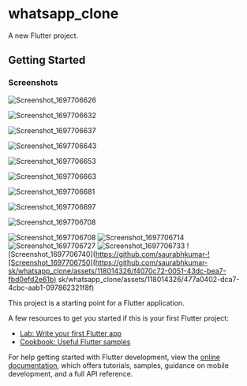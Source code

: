 # whatsapp_clone

A new Flutter project.

## Getting Started

### Screenshots
![Screenshot_1697706626](https://github.com/saurabhkumar-sk/whatsapp_clone/assets/118014326/2cea5957-ad23-465d-9071-3a2eb75270b5)

![Screenshot_1697706632](https://github.com/saurabhkumar-sk/whatsapp_clone/assets/118014326/77a93740-c315-4101-af5e-415a11c3b672)

![Screenshot_1697706637](https://github.com/saurabhkumar-sk/whatsapp_clone/assets/118014326/ffbf827e-8008-4037-9f93-15130dde6dd2)


![Screenshot_1697706643](https://github.com/saurabhkumar-sk/whatsapp_clone/assets/118014326/a10d9273-ad2d-48e0-92d9-832ac34f4f70)

![Screenshot_1697706653](https://github.com/saurabhkumar-sk/whatsapp_clone/assets/118014326/0a2381c8-c6a2-4a9c-99ce-207088da7f4f)

![Screenshot_1697706663](https://github.com/saurabhkumar-sk/whatsapp_clone/assets/118014326/34b638ac-8312-4835-9e87-e1e58a6b5557)

![Screenshot_1697706681](https://github.com/saurabhkumar-sk/whatsapp_clone/assets/118014326/a7d7137b-0a8a-42ec-b745-cdb3a84472c0)

![Screenshot_1697706697](https://github.com/saurabhkumar-sk/whatsapp_clone/assets/118014326/3650811d-901c-4e26-8b5e-7e01e2045a06)

![Screenshot_1697706708](https://github.com/saurabhkumar-sk/whatsapp_clone/assets/118014326/428cc92d-f0da-48bf-b78b-059dab2c3ad1)

![Screenshot_1697706708](https://github.com/saurabhkumar-sk/whatsapp_clone/assets/118014326/5cb05e76-9da5-41cc-9172-8c00ee7fd638)
![Screenshot_1697706714](https://github.com/saurabhkumar-sk/whatsapp_clone/assets/118014326/c2311fbd-75d4-4bf6-8a14-bb6c4da4b2a6)
![Screenshot_1697706727](https://github.com/saurabhkumar-sk/whatsapp_clone/assets/118014326/d50a9cea-a2e7-474a-94ed-1aeda08ef127)
![Screenshot_1697706733](https://github.com/saurabhkumar-sk/whatsapp_clone/assets/118014326/9ba60914-a9a2-402d-b0a8-e3f69e164f43)
![Screenshot_1697706740](https://github.com/saurabhkumar-![Screenshot_1697706750](https://github.com/saurabhkumar-sk/whatsapp_clone/assets/118014326/f4070c72-0051-43dc-bea7-fbd0efd2e61b)
sk/whatsapp_clone/assets/118014326/477a0402-dca7-4cbc-aab1-097862321f8f)

This project is a starting point for a Flutter application.

A few resources to get you started if this is your first Flutter project:

- [Lab: Write your first Flutter app](https://docs.flutter.dev/get-started/codelab)
- [Cookbook: Useful Flutter samples](https://docs.flutter.dev/cookbook)

For help getting started with Flutter development, view the
[online documentation](https://docs.flutter.dev/), which offers tutorials,
samples, guidance on mobile development, and a full API reference.
